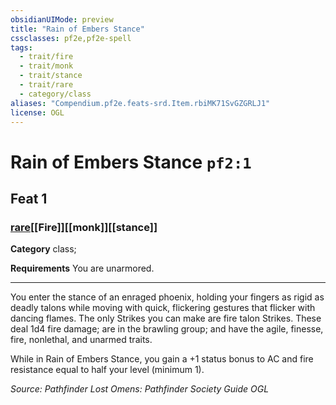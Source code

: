 ```yaml
---
obsidianUIMode: preview
title: "Rain of Embers Stance"
cssclasses: pf2e,pf2e-spell
tags:
  - trait/fire
  - trait/monk
  - trait/stance
  - trait/rare
  - category/class
aliases: "Compendium.pf2e.feats-srd.Item.rbiMK71SvGZGRLJ1"
license: OGL
---
```

# Rain of Embers Stance `pf2:1`
## Feat 1
### [rare](rare "Rare Rarity Trait")[[Fire]][[monk]][[stance]]

**Category** class; 




**Requirements** You are unarmored.

* * *

You enter the stance of an enraged phoenix, holding your fingers as rigid as deadly talons while moving with quick, flickering gestures that flicker with dancing flames. The only Strikes you can make are fire talon Strikes. These deal 1d4 fire damage; are in the brawling group; and have the agile, finesse, fire, nonlethal, and unarmed traits.

While in Rain of Embers Stance, you gain a +1 status bonus to AC and fire resistance equal to half your level (minimum 1).

*Source: Pathfinder Lost Omens: Pathfinder Society Guide*
*OGL*